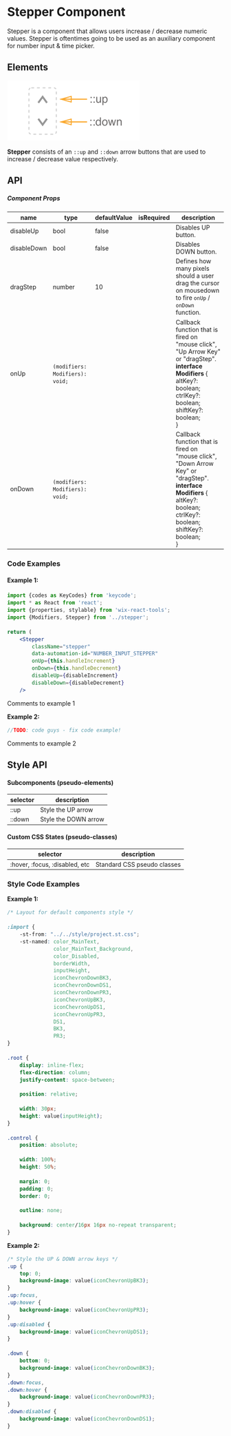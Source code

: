 # Stepper Component

Stepper is a component that allows users increase / decrease numeric values. Stepper is oftentimes going to be used as an auxiliary component for number input & time picker.



## Elements

![elements](./assets/elements.png)

**Stepper** consists of an `::up` and `::down` arrow buttons that are used to increase / decrease value respectively. 



## API

##### Component Props

| name        | type                            | defaultValue | isRequired | description                              |
| ----------- | ------------------------------- | ------------ | ---------- | ---------------------------------------- |
| disableUp   | bool                            | false        |            | Disables UP button.                      |
| disableDown | bool                            | false        |            | Disables DOWN button.                    |
| dragStep    | number                          | 10           |            | Defines how many pixels should a user drag the cursor on mousedown to fire `onUp` / `onDown` function. |
| onUp        | `(modifiers: Modifiers): void;` |              |            | Callback function that is fired on "mouse click", "Up Arrow Key" or "dragStep". <br>  **interface Modifiers** { <br>  altKey?: boolean; <br>   ctrlKey?: boolean; <br>  shiftKey?: boolean; <br>  } |
| onDown      | `(modifiers: Modifiers): void;` |              |            | Callback function that is fired on "mouse click", "Down Arrow Key" or "dragStep". <br>  **interface Modifiers** { <br>  altKey?: boolean; <br>   ctrlKey?: boolean; <br>  shiftKey?: boolean; <br>  } |



### Code Examples

#### **Example 1:**

```jsx
import {codes as KeyCodes} from 'keycode';
import * as React from 'react';
import {properties, stylable} from 'wix-react-tools';
import {Modifiers, Stepper} from '../stepper';
	
return (
	<Stepper
		className="stepper"
      	data-automation-id="NUMBER_INPUT_STEPPER"
      	onUp={this.handleIncrement}
      	onDown={this.handleDecrement}
      	disableUp={disableIncrement}
      	disableDown={disableDecrement}
    />
```

Comments to example 1

**Example 2:**

```jsx
//TODO: code guys - fix code example!
```

Comments to example 2



## Style API

#### Subcomponents (pseudo-elements)

| selector | description          |
| -------- | -------------------- |
| ::up     | Style the UP arrow   |
| ::down   | Style the DOWN arrow |

#### Custom CSS States (pseudo-classes)

| selector                       | description                 |
| ------------------------------ | --------------------------- |
| :hover, :focus, :disabled, etc | Standard CSS pseudo classes |

### Style Code Examples

**Example 1:**

```css
/* Layout for default components style */

:import {
    -st-from: "../../style/project.st.css";
    -st-named: color_MainText,
               color_MainText_Background,
               color_Disabled,
               borderWidth,
               inputHeight,
               iconChevronDownBK3,
               iconChevronDownDS1,
               iconChevronDownPR3,
               iconChevronUpBK3,
               iconChevronUpDS1,
               iconChevronUpPR3,
               DS1,
               BK3,
               PR3;
}

.root {
    display: inline-flex;
    flex-direction: column;
    justify-content: space-between;

    position: relative;

    width: 30px;
    height: value(inputHeight);
}

.control {
    position: absolute;

    width: 100%;
    height: 50%;

    margin: 0;
    padding: 0;
    border: 0;

    outline: none;

    background: center/16px 16px no-repeat transparent;
}
```

**Example 2:**

```css
/* Style the UP & DOWN arrow keys */
.up {
    top: 0;
    background-image: value(iconChevronUpBK3);
}
.up:focus,
.up:hover {
    background-image: value(iconChevronUpPR3);
}
.up:disabled {
    background-image: value(iconChevronUpDS1);
}

.down {
    bottom: 0;
    background-image: value(iconChevronDownBK3);
}
.down:focus,
.down:hover {
    background-image: value(iconChevronDownPR3);
}
.down:disabled {
    background-image: value(iconChevronDownDS1);
}
```